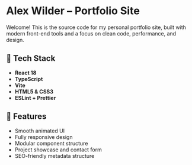 # Alex Wilder – Portfolio Site

Welcome! This is the source code for my personal portfolio site, built with modern front-end tools and a focus on clean code, performance, and design.

## 🚀 Tech Stack
- **React 18**
- **TypeScript**
- **Vite**
- **HTML5 & CSS3**
- **ESLint + Prettier**

## 🎯 Features
- Smooth animated UI
- Fully responsive design
- Modular component structure
- Project showcase and contact form
- SEO-friendly metadata structure
